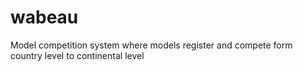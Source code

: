 # wabeau
Model competition system where models register and compete form country level to continental level
